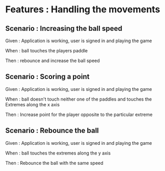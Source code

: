# Features : Handling the movements

## Scenario  : Increasing the ball speed

Given : Application is working, user is signed in and playing the game

When : ball touches the players paddle

Then : rebounce and increase the ball speed

## Scenario : Scoring a point

Given : Application is working, user is signed in and playing the game

When : ball doesn't touch neither one of the paddles and touches the
Extremes along the x axis

Then : Increase point for the player opposite to the particular extreme

## Scenario : Rebounce the ball

Given : Application is working, user is signed in and playing the game

When : ball touches the extremes along the y axis

Then : Rebounce the ball with the same speed
